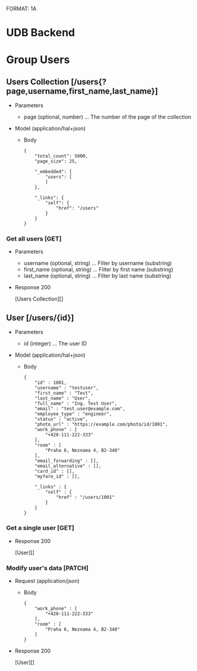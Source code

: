 FORMAT: 1A

# UDB Backend

# Group Users

## Users Collection [/users{?page,username,first_name,last_name}]

+ Parameters
    + page (optional, number) ... The number of the page of the collection
    
+ Model (application/hal+json)
    + Body
    
        ```
        {
            "total_count": 5000,
            "page_size": 25,

            "_embedded": {
                "users": [
                ]
            },
            
            "_links": {
                "self": {
                    "href": "/users"
                }
            }
        }
        ```

### Get all users [GET]

+ Parameters
    + username (optional, string) ... Filter by username (substring)
    + first_name (optional, string) ... Filter by first name (substring)
    + last_name (optional, string) ... Filter by last name (substring)

+ Response 200

    [Users Collection][]
    
    
## User [/users/{id}]

+ Parameters
    + id (integer) ... The user ID
    
+ Model (application/hal+json)
    + Body
    
        ```
        {
            "id" : 1001,
            "username" : "testuser",
            "first_name" : "Test",
            "last_name" : "User",
            "full_name" : "Ing. Test User",
            "email" : "test.user@example.com",
            "employee_type" : "engineer",
            "status" : "active",
            "photo_url" : "https://example.com/photo/id/1001",
            "work_phone" : [
                "+420-111-222-333"
            ],
            "room" : [
                "Praha 6, Neznama 4, B2-340"
            ],
            "email_forwarding" : [],
            "email_alternative" : [],
            "card_id" : [],
            "myfare_id" : [],
        
            "_links" : {
                "self" : {
                    "href" : "/users/1001"
                }
            }
        }
        ```

### Get a single user [GET]

+ Response 200

    [User][]


### Modify user's data [PATCH]

+ Request (application/json)
    + Body
    
        ```
        {
            "work_phone" : [
                "+420-111-222-333"
            ],
            "room" : [
                "Praha 6, Neznama 4, B2-340"
            ]
        }
        ```

+ Response 200

    [User][]
    
